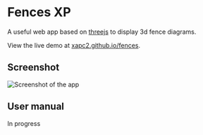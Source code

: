 # Fences XP
A useful web app based on [threejs](https://threejs.org/) to display 3d fence diagrams.

View the live demo at [xapc2.github.io/fences](https://xapc2.github.io/fences).

## Screenshot
![Screenshot of the app](../images/screenshot.png "Fences app")

## User manual
In progress
